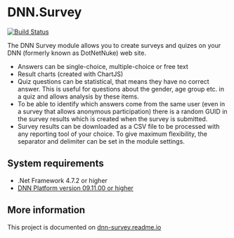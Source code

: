 # DNN.Survey

[![Build Status](https://dev.azure.com/DNNCommunity/Community%20Modules/_apis/build/status/DNNCommunity.DNN.Survey?branchName=develop)](https://dev.azure.com/DNNCommunity/Community%20Modules/_build/latest?definitionId=7&branchName=develop)

The DNN Survey module allows you to create surveys and quizes on your DNN (formerly known as DotNetNuke) web site.
* Answers can be single-choice, multiple-choice or free text
* Result charts (created with ChartJS)
* Quiz questions can be statistical, that means they have no correct answer. This is useful for questions about the gender, age group etc. in a quiz and allows analysis by these items.
* To be able to identify which answers come from the same user (even in a survey that allows anonymous participation) there is a random GUID in the survey results which is created when the survey is submitted.
* Survey results can be downloaded as a CSV file to be processed with any reporting tool of your choice. To give maximum flexibility, the separator and delimiter can be set in the module settings.
## System requirements
* .Net Framework 4.7.2 or higher
* [DNN Platform version 09.11.00 or higher](https://github.com/dnnsoftware/Dnn.Platform/releases/tag/v9.11.0)
## More information
This project is documented on [dnn-survey.readme.io](https://dnn-survey.readme.io)
